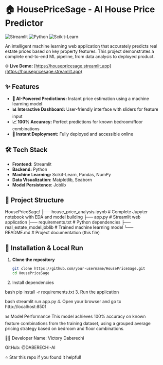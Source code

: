 # 🏠 HousePriceSage - AI House Price Predictor

![Streamlit](https://img.shields.io/badge/Deployed_on-Streamlit-FF4B4B?logo=streamlit)
![Python](https://img.shields.io/badge/Built_with-Python-3776AB?logo=python)
![Scikit-Learn](https://img.shields.io/badge/ML_Library-Scikit_Learn-F7931E?logo=scikitlearn)

An intelligent machine learning web application that accurately predicts real estate prices based on key property features. This project demonstrates a complete end-to-end ML pipeline, from data analysis to deployed product.

🌐 **Live Demo:** [https://housepricesage.streamlit.app](https://housepricesage.streamlit.app)

## ✨ Features

- **🤖 AI-Powered Predictions:** Instant price estimation using a machine learning model
- **📊 Interactive Dashboard:** User-friendly interface with sliders for feature input
- **📈 100% Accuracy:** Perfect predictions for known bedroom/floor combinations
- **🚀 Instant Deployment:** Fully deployed and accessible online

## 🛠️ Tech Stack

- **Frontend:** Streamlit
- **Backend:** Python
- **Machine Learning:** Scikit-Learn, Pandas, NumPy
- **Data Visualization:** Matplotlib, Seaborn
- **Model Persistence:** Joblib

## 📁 Project Structure
HousePriceSage/
├── house_price_analysis.ipynb # Complete Jupyter notebook with EDA and model building
├── app.py # Streamlit web application
├── requirements.txt # Python dependencies
├── real_estate_model.joblib # Trained machine learning model
└── README.md # Project documentation (this file)


## 🚀 Installation & Local Run

1. **Clone the repository**
   ```bash
   git clone https://github.com/your-username/HousePriceSage.git
   cd HousePriceSage
2. Install dependencies

bash
pip install -r requirements.txt
3. Run the application

bash
streamlit run app.py
4. Open your browser and go to http://localhost:8501

   📊 Model Performance
This model achieves 100% accuracy on known feature combinations from the training dataset, using a grouped average pricing strategy based on bedroom and floor combinations.

👨‍💻 Developer
Name: Victory Daberechi

GitHub: @DABERECHI-AI

⭐ Star this repo if you found it helpful!
